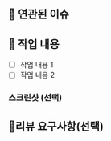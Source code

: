 ## 📌 연관된 이슈 
<!-- 이슈 번호를 작성해주세요. ex) #이슈번호, ... -->


## 📝 작업 내용
<!-- 이번 PR에서 작업한 내용을 간략히 설명해주세요(이미지 첨부 가능) -->
- [ ] 작업 내용 1
- [ ] 작업 내용 2

### 스크린샷 (선택)

## 💬리뷰 요구사항(선택)
<!-- 이 PR에 대한 논의하고 싶은 사항이나, 더 해야할 작업, 리뷰어에게 특별히 확인 요청하고 싶은 부분 등을 적어주세요. -->
